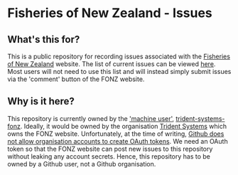 # Fisheries of New Zealand - Issues

## What's this for?

This is a public repository for recording issues associated with 
the [Fisheries of New Zealand](http://fonz.tridentsystems.co.nz) website.
The list of current issues can be viewed [here](https://github.com/trident-systems-fonz/fonz-issues/issues).
Most users will not need to use this list and will instead simply submit issues via the 'comment' 
button of the FONZ website.

## Why is it here?

This repository is currently owned by the ['machine user'](https://help.github.com/articles/managing-deploy-keys), 
[trident-systems-fonz](https://github.com/trident-systems-fonz).
Ideally, it would be owned by the organisation [Trident Systems](https://github.com/trident-systems) which 
owns the FONZ website.
Unfortunately, at the time of writing, [Github does not allow organisation accounts to create OAuth tokens](http://stackoverflow.com/questions/14149514/how-to-create-oauth2-token-for-github-enterprise-under-organization).
We need an OAuth token so that the FONZ website can post new issues to this repository without leaking 
any account secrets. Hence, this repository has to be owned by a Github user, not a Github organisation.


